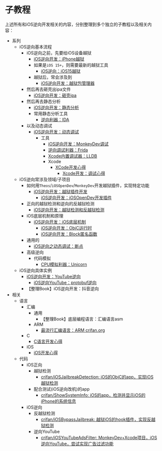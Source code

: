 # 子教程

上述所有和iOS逆向开发相关的内容，分别整理到多个独立的子教程以及相关内容：

* 系列
  * iOS逆向基本流程
    * iOS逆向之前，先要给iOS设备越狱
      * [iOS逆向开发：iPhone越狱](https://book.crifan.org/books/ios_re_iphone_jailbreak/website/)
      * 如果是`iOS 15+`，则需要最新的越狱工具
        * [iOS逆向：iOS15越狱](https://book.crifan.org/books/ios_re_ios15_jailbreak/website/)
      * 越狱后，常会涉及到
        * [iOS逆向开发：越狱包管理器](https://book.crifan.org/books/ios_re_package_manager/website/)
    * 然后再去砸壳出ipa文件
      * [iOS逆向开发：砸壳ipa](https://book.crifan.org/books/ios_re_crack_shell_ipa/website/)
    * 然后再去静态分析
      * [iOS逆向开发：静态分析](https://book.crifan.org/books/ios_re_static_analysis/website/)
      * 常用静态分析工具
        * [逆向利器：IDA](https://book.crifan.org/books/reverse_tool_ida/website/)
    * 以及动态调试
      * [iOS逆向开发：动态调试](https://book.crifan.org/books/ios_re_dynamic_debug/website/)
        * 工具
          * [iOS逆向开发：MonkeyDev调试](https://book.crifan.org/books/ios_re_monkeydev_debug/website/)
          * [逆向调试利器：Frida](https://book.crifan.org/books/reverse_debug_frida/website/)
          * [Xcode内置调试器：LLDB](https://book.crifan.org/books/xcode_debugger_lldb/website/)
          * Xcode
            * [XCode开发心得](https://book.crifan.org/books/xcode_dev_summary/website/)         
              * [Xcode开发：调试心得](http://book.crifan.org/books/xcode_dev_debug_summary/website/)
  * iOS逆向常涉及领域/子项目
    * 如何用`Theos`/`iOSOpenDev`/`MonkeyDev`开发越狱插件，实现特定功能
      * [iOS逆向开发：越狱插件开发](https://book.crifan.org/books/ios_re_jailbreak_tweak/website/)
        * [iOS逆向开发：iOSOpenDev开发插件](https://book.crifan.org/books/ios_re_iosopendev_tweak/website/)
    * 正向的越狱检测和逆向的反越狱检测
      * [iOS逆向开发：越狱检测和反越狱检测](https://book.crifan.org/books/ios_re_jb_detection/website/)
    * iOS底层机制和原理
      * [iOS逆向开发：iOS底层机制](https://book.crifan.org/books/ios_re_ios_internal/website/)
        * [iOS逆向开发：ObjC运行时](https://book.crifan.org/books/ios_re_objc_runtime/website/)
        * [iOS逆向开发：Block匿名函数](https://book.crifan.org/books/ios_re_objc_block/website/)
    * 通用的
      * [iOS逆向之动态调试：断点](https://book.crifan.org/books/ios_re_debug_breakpoint/website/)
    * 高级逆向
      * 代码模拟
        * [CPU模拟利器：Unicorn](https://book.crifan.org/books/cpu_emulator_unicorn/website/)
  * iOS逆向具体实例
    * [iOS逆向开发：YouTube逆向](https://book.crifan.org/books/ios_re_youtube_reverse/website/)
      * [iOS逆向YouTube：protobuf逆向](https://book.crifan.org/books/ios_re_protobuf_reverse/website/)
    * 【整理Book】iOS逆向开发：抖音逆向
* 相关
  * 语言
    * 汇编
      * 通用
        * 【整理Book】底层编程语言：汇编语言asm
      * ARM
        * [最流行汇编语言：ARM crifan.org](https://book.crifan.org/books/popular_assembly_arm/website/)
    * C
      * [C语言开发心得](https://book.crifan.org/books/c_lang_dev_summary/website/)
    * iOS
      * [iOS开发心得](https://book.crifan.org/books/ios_dev_summary/website/)
  * 代码
    * iOS正向
      * 越狱检测
        * [crifan/iOSJailbreakDetection: iOS的ObjC的app，实现iOS越狱检测](https://github.com/crifan/iOSJailbreakDetection)
      * 配合测试(iOS逆向改机)的app
        * [crifan/ShowSystemInfo: iOS的app，检测并显示iOS的iPhone的系统信息](https://github.com/crifan/ShowSystemInfo)
    * iOS逆向
      * 反越狱检测
        * [crifan/iOSBypassJailbreak: 越狱iOS的hook插件，实现反越狱检测](https://github.com/crifan/iOSBypassJailbreak)
      * 逆向YouTube
        * [crifan/iOSYouTubeAdsFilter: MonkeyDev+Xcode项目，iOS逆向YouTube，尝试实现广告过滤功能](https://github.com/crifan/iOSYouTubeAdsFilter)
